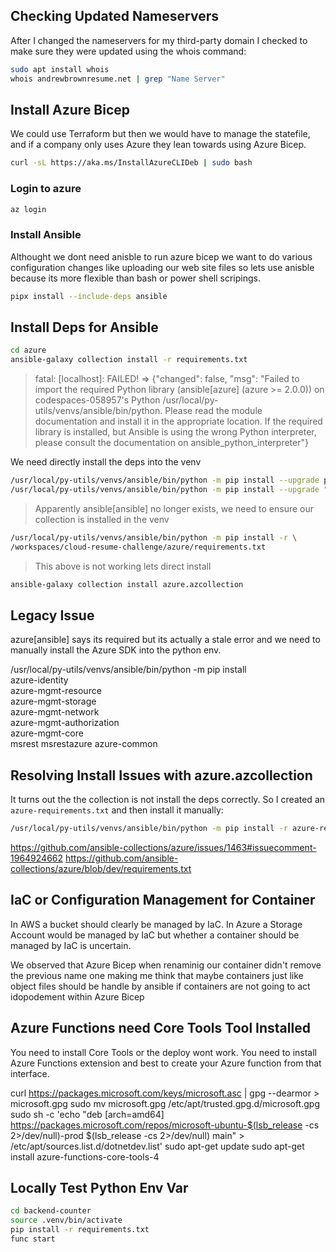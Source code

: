 ## Checking Updated Nameservers

After I changed the nameservers for my third-party domain
I checked to make sure they were updated using the whois command:

```sh
sudo apt install whois
whois andrewbrownresume.net | grep "Name Server"
```

## Install Azure Bicep

We could use Terraform but then we would have to manage
the statefile, and if a company only uses Azure they 
lean towards using Azure Bicep. 

```sh
curl -sL https://aka.ms/InstallAzureCLIDeb | sudo bash
```

### Login to azure

```sh
az login
```

### Install Ansible

Althought we dont need anisble to run azure bicep we want to do various
configuration changes like uploading our web site files so lets use anisble
because its more flexible than bash or power shell scripings.


```sh
pipx install --include-deps ansible
```

## Install Deps for Ansible

```sh
cd azure
ansible-galaxy collection install -r requirements.txt
```


> fatal: [localhost]: FAILED! => {"changed": false, "msg": "Failed to import the required Python library (ansible[azure] (azure >= 2.0.0)) on codespaces-058957's Python /usr/local/py-utils/venvs/ansible/bin/python. Please read the module documentation and install it in the appropriate location. If the required library is installed, but Ansible is using the wrong Python interpreter, please consult the documentation on ansible_python_interpreter"}

We need directly install the deps into the venv

```sh
/usr/local/py-utils/venvs/ansible/bin/python -m pip install --upgrade pip
/usr/local/py-utils/venvs/ansible/bin/python -m pip install --upgrade "ansible[azure]"
```

> Apparently ansible[ansible] no longer exists, we need to ensure our collection is installed in the venv

```sh
/usr/local/py-utils/venvs/ansible/bin/python -m pip install -r \
/workspaces/cloud-resume-challenge/azure/requirements.txt
```
> This above is not working lets direct install

```sh
ansible-galaxy collection install azure.azcollection
```

## Legacy Issue

azure[ansible] says its required but its actually a stale error
and we need to manually install the Azure SDK into the python env.

/usr/local/py-utils/venvs/ansible/bin/python -m pip install \
  azure-identity \
  azure-mgmt-resource \
  azure-mgmt-storage \
  azure-mgmt-network \
  azure-mgmt-authorization \
  azure-mgmt-core \
  msrest msrestazure azure-common

## Resolving Install Issues with azure.azcollection

It turns out the the collection is not install the deps correctly.
So I created an `azure-requirements.txt` and then install it manually:

```sh
/usr/local/py-utils/venvs/ansible/bin/python -m pip install -r azure-requirements.txt
```

https://github.com/ansible-collections/azure/issues/1463#issuecomment-1964924662
https://github.com/ansible-collections/azure/blob/dev/requirements.txt


## IaC or Configuration Management for Container

In AWS a bucket should clearly be managed by IaC.
In Azure a Storage Account would be managed by IaC
but whether a container should be managed by IaC is uncertain.

We observed that Azure Bicep when renaminig our container didn't
remove the previous name one making me think that maybe containers
just like object files should be handle by ansible if containers
are not going to act idopodement within Azure Bicep

## Azure Functions need Core Tools Tool Installed

You need to install Core Tools or the deploy wont work.
You need to install Azure Functions extension and best to
create your Azure function from that interface.

curl https://packages.microsoft.com/keys/microsoft.asc | gpg --dearmor > microsoft.gpg
sudo mv microsoft.gpg /etc/apt/trusted.gpg.d/microsoft.gpg
sudo sh -c 'echo "deb [arch=amd64] https://packages.microsoft.com/repos/microsoft-ubuntu-$(lsb_release -cs 2>/dev/null)-prod $(lsb_release -cs 2>/dev/null) main" > /etc/apt/sources.list.d/dotnetdev.list'
sudo apt-get update
sudo apt-get install azure-functions-core-tools-4

## Locally Test Python Env Var

```sh
cd backend-counter
source .venv/bin/activate
pip install -r requirements.txt
func start
```